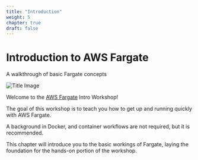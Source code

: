 ```yaml
---
title: "Introduction"
weight: 5
chapter: true
draft: false
---
```


# Introduction to AWS Fargate

A walkthrough of basic Fargate concepts

![Title Image](/images/introduction/fargate_works.png)

Welcome to the [AWS Fargate](https://aws.amazon.com/fargate/) Intro Workshop!

The goal of this workshop is to teach you how to get up and running quickly with AWS Fargate.

A background in Docker, and container workflows are not required, but it is recommended.

This chapter will introduce you to the basic workings of Fargate, laying the foundation for the hands-on portion of the workshop.

